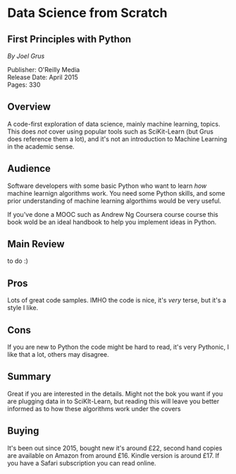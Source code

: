 # Data Science from Scratch #
## First Principles with Python ##
*By Joel Grus*

[logo]: https://covers.oreillystatic.com/images/0636920033400/cat.gif "Cover image"

Publisher: O'Reilly Media  
Release Date: April 2015  
Pages: 330  


## Overview ##
A code-first exploration of data science, mainly machine learning, topics. This does *not* cover using popular tools such as SciKit-Learn (but Grus does reference them a lot), and it's not an introduction to Machine Learning in the academic sense. 

## Audience ##
Software developers with some basic Python who want to learn *how* machine learnign algorithms work. You need some Python skills, and some prior understanding of machine learning algorthims would be very useful.

If you've done a MOOC such as Andrew Ng Coursera course course this book wold be an ideal handbook to help you implement ideas in Python.

## Main Review ##

to do :)

## Pros ##
Lots of great code samples. IMHO the code is nice, it's *very* terse, but it's a style I like.

## Cons ##
If you are new to Python the code might be hard to read, it's very Pythonic, I like that a lot, others may disagree.

## Summary ##
Great if you are interested in the details. Might not the bok you want if you are plugging data in to SciKIt-Learn, but reading this will leave you better informed as to how these algorithms work under the covers

## Buying ##
It's been out since 2015, bought new it's around £22, second hand copies are available on Amazon from around £16. Kindle version is around £17.
If you have a Safari subscription you can read online.
